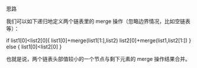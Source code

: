 思路

我们可以如下递归地定义两个链表里的 merge 操作（忽略边界情况，比如空链表等）：

if list1[0]<list2[0]{
   list1[0]+merge(list1[1:],list2)
   list2[0]+merge(list1,list2[1:])
} else {
    list1[0]<list2[0]
}

也就是说，两个链表头部值较小的一个节点与剩下元素的 merge 操作结果合并。